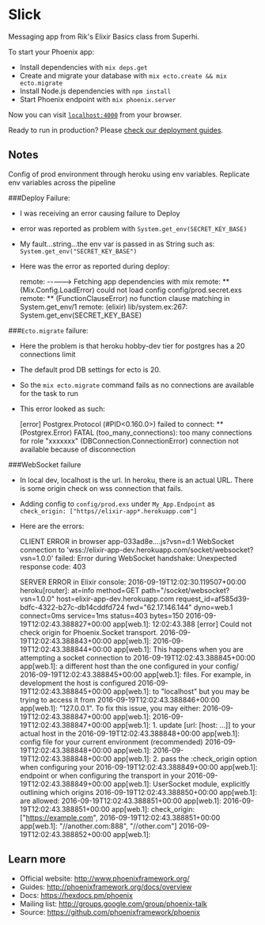 # Slick

Messaging app from Rik's Elixir Basics class from Superhi.

To start your Phoenix app:

  * Install dependencies with `mix deps.get`
  * Create and migrate your database with `mix ecto.create && mix ecto.migrate`
  * Install Node.js dependencies with `npm install`
  * Start Phoenix endpoint with `mix phoenix.server`

Now you can visit [`localhost:4000`](http://localhost:4000) from your browser.

Ready to run in production? Please [check our deployment guides](http://www.phoenixframework.org/docs/deployment).

## Notes

Config of prod environment through heroku using env variables.
Replicate env variables across the pipeline

###Deploy Failure:

- I was receiving an error causing failure to Deploy
- error was reported as problem with `System.get_env(SECRET_KEY_BASE)`
- My fault...string...the env var is passed in as String such as: `System.get_env("SECRET_KEY_BASE")`
- Here was the error as reported during deploy:

    remote: -----> Fetching app dependencies with mix
    remote: ** (Mix.Config.LoadError) could not load config config/prod.secret.exs
    remote:     ** (FunctionClauseError) no function clause matching in System.get_env/1
    remote:     (elixir) lib/system.ex:267: System.get_env(SECRET_KEY_BASE)

###`Ecto.migrate` failure:

- Here the problem is that heroku hobby-dev tier for postgres has a 20 connections limit
- The default prod DB settings for ecto is 20.
- So the `mix ecto.migrate` command fails as no connections are available for the task to run
- This error looked as such:

    [error] Postgrex.Protocol (#PID<0.160.0>) failed to connect: ** (Postgrex.Error) FATAL (too_many_connections): too many connections for role "xxxxxxx"
    (DBConnection.ConnectionError) connection not available because of disconnection

###WebSocket failure

- In local dev, localhost is the url. In heroku, there is an actual URL. There is some origin check on wss connection that fails.
- Adding config to `config/prod.exs` under `My_App.Endpoint` as `check_origin: ["https//elixir-app*.herokuapp.com"]`
- Here are the errors:  

    CLIENT ERROR in browser
    app-033ad8e….js?vsn=d:1 WebSocket connection to 'wss://elixir-app-dev.herokuapp.com/socket/websocket?vsn=1.0.0' failed: Error during WebSocket handshake: Unexpected response code: 403

    SERVER ERROR in Elixir console:
    2016-09-19T12:02:30.119507+00:00 heroku[router]: at=info method=GET path="/socket/websocket?vsn=1.0.0" host=elixir-app-dev.herokuapp.com request_id=af585d39-bdfc-4322-b27c-db14cddfd724 fwd="62.17.146.144" dyno=web.1 connect=0ms service=1ms status=403 bytes=150
    2016-09-19T12:02:43.388827+00:00 app[web.1]: 12:02:43.388 [error] Could not check origin for Phoenix.Socket transport.
    2016-09-19T12:02:43.388843+00:00 app[web.1]:
    2016-09-19T12:02:43.388844+00:00 app[web.1]: This happens when you are attempting a socket connection to
    2016-09-19T12:02:43.388845+00:00 app[web.1]: a different host than the one configured in your config/
    2016-09-19T12:02:43.388845+00:00 app[web.1]: files. For example, in development the host is configured
    2016-09-19T12:02:43.388845+00:00 app[web.1]: to "localhost" but you may be trying to access it from
    2016-09-19T12:02:43.388846+00:00 app[web.1]: "127.0.0.1". To fix this issue, you may either:
    2016-09-19T12:02:43.388847+00:00 app[web.1]:
    2016-09-19T12:02:43.388847+00:00 app[web.1]:   1. update [url: [host: ...]] to your actual host in the
    2016-09-19T12:02:43.388848+00:00 app[web.1]:      config file for your current environment (recommended)
    2016-09-19T12:02:43.388848+00:00 app[web.1]:
    2016-09-19T12:02:43.388848+00:00 app[web.1]:   2. pass the :check_origin option when configuring your
    2016-09-19T12:02:43.388849+00:00 app[web.1]:      endpoint or when configuring the transport in your
    2016-09-19T12:02:43.388849+00:00 app[web.1]:      UserSocket module, explicitly outlining which origins
    2016-09-19T12:02:43.388850+00:00 app[web.1]:      are allowed:
    2016-09-19T12:02:43.388851+00:00 app[web.1]:
    2016-09-19T12:02:43.388851+00:00 app[web.1]:         check_origin: ["https://example.com",
    2016-09-19T12:02:43.388851+00:00 app[web.1]:                        "//another.com:888", "//other.com"]
    2016-09-19T12:02:43.388852+00:00 app[web.1]:

## Learn more

  * Official website: http://www.phoenixframework.org/
  * Guides: http://phoenixframework.org/docs/overview
  * Docs: https://hexdocs.pm/phoenix
  * Mailing list: http://groups.google.com/group/phoenix-talk
  * Source: https://github.com/phoenixframework/phoenix
